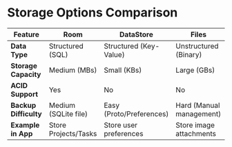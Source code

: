 # Storage Options Comparison

| Feature               | Room                          | DataStore                     | Files                     |
|-----------------------|-------------------------------|-------------------------------|---------------------------|
| **Data Type**         | Structured (SQL)              | Structured (Key-Value)        | Unstructured (Binary)     |
| **Storage Capacity**  | Medium (MBs)                  | Small (KBs)                   | Large (GBs)              |
| **ACID Support**      | Yes                           | No                            | No                       |
| **Backup Difficulty** | Medium (SQLite file)          | Easy (Proto/Preferences)      | Hard (Manual management) |
| **Example in App**    | Store Projects/Tasks          | Store user preferences        | Store image attachments  |

